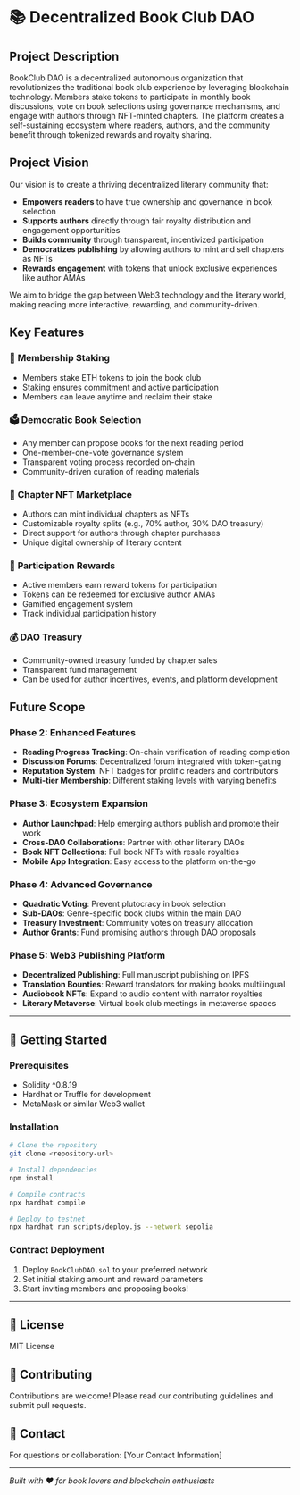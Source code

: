 # 📚 Decentralized Book Club DAO

## Project Description

BookClub DAO is a decentralized autonomous organization that revolutionizes the traditional book club experience by leveraging blockchain technology. Members stake tokens to participate in monthly book discussions, vote on book selections using governance mechanisms, and engage with authors through NFT-minted chapters. The platform creates a self-sustaining ecosystem where readers, authors, and the community benefit through tokenized rewards and royalty sharing.

## Project Vision

Our vision is to create a thriving decentralized literary community that:
- **Empowers readers** to have true ownership and governance in book selection
- **Supports authors** directly through fair royalty distribution and engagement opportunities
- **Builds community** through transparent, incentivized participation
- **Democratizes publishing** by allowing authors to mint and sell chapters as NFTs
- **Rewards engagement** with tokens that unlock exclusive experiences like author AMAs

We aim to bridge the gap between Web3 technology and the literary world, making reading more interactive, rewarding, and community-driven.

## Key Features

### 🔐 **Membership Staking**
- Members stake ETH tokens to join the book club
- Staking ensures commitment and active participation
- Members can leave anytime and reclaim their stake

### 🗳️ **Democratic Book Selection**
- Any member can propose books for the next reading period
- One-member-one-vote governance system
- Transparent voting process recorded on-chain
- Community-driven curation of reading materials

### 📖 **Chapter NFT Marketplace**
- Authors can mint individual chapters as NFTs
- Customizable royalty splits (e.g., 70% author, 30% DAO treasury)
- Direct support for authors through chapter purchases
- Unique digital ownership of literary content

### 🎁 **Participation Rewards**
- Active members earn reward tokens for participation
- Tokens can be redeemed for exclusive author AMAs
- Gamified engagement system
- Track individual participation history

### 💰 **DAO Treasury**
- Community-owned treasury funded by chapter sales
- Transparent fund management
- Can be used for author incentives, events, and platform development

## Future Scope

### Phase 2: Enhanced Features
- **Reading Progress Tracking**: On-chain verification of reading completion
- **Discussion Forums**: Decentralized forum integrated with token-gating
- **Reputation System**: NFT badges for prolific readers and contributors
- **Multi-tier Membership**: Different staking levels with varying benefits

### Phase 3: Ecosystem Expansion
- **Author Launchpad**: Help emerging authors publish and promote their work
- **Cross-DAO Collaborations**: Partner with other literary DAOs
- **Book NFT Collections**: Full book NFTs with resale royalties
- **Mobile App Integration**: Easy access to the platform on-the-go

### Phase 4: Advanced Governance
- **Quadratic Voting**: Prevent plutocracy in book selection
- **Sub-DAOs**: Genre-specific book clubs within the main DAO
- **Treasury Investment**: Community votes on treasury allocation
- **Author Grants**: Fund promising authors through DAO proposals

### Phase 5: Web3 Publishing Platform
- **Decentralized Publishing**: Full manuscript publishing on IPFS
- **Translation Bounties**: Reward translators for making books multilingual
- **Audiobook NFTs**: Expand to audio content with narrator royalties
- **Literary Metaverse**: Virtual book club meetings in metaverse spaces

---

## 🚀 Getting Started

### Prerequisites
- Solidity ^0.8.19
- Hardhat or Truffle for development
- MetaMask or similar Web3 wallet

### Installation
```bash
# Clone the repository
git clone <repository-url>

# Install dependencies
npm install

# Compile contracts
npx hardhat compile

# Deploy to testnet
npx hardhat run scripts/deploy.js --network sepolia
```

### Contract Deployment
1. Deploy `BookClubDAO.sol` to your preferred network
2. Set initial staking amount and reward parameters
3. Start inviting members and proposing books!

---

## 📄 License
MIT License

## 🤝 Contributing
Contributions are welcome! Please read our contributing guidelines and submit pull requests.

## 📧 Contact
For questions or collaboration: [Your Contact Information]

---

*Built with ❤️ for book lovers and blockchain enthusiasts*
